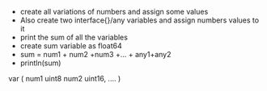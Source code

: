 - create all variations of numbers and assign some values
- Also create two interface{}/any variables and assign numbers values to it 
- print the sum of all the variables 
- create sum variable as float64
- sum = num1 + num2 +num3 +... + any1+any2
- println(sum)

var (
    num1 uint8
    num2 uint16,
    ....
)